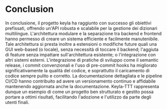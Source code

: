 # Conclusion

In conclusione, il progetto keyla ha raggiunto con successo gli obiettivi prefissati, offrendo un'API robusta e scalabile per la gestione dei dizionari multilingue. 
L'architettura modulare e la separazione tra backend e frontend hanno permesso di creare un sistema efficiente e facilmente manutenibile.
Tale architettura si presta inoltre a estensioni o modifiche future quali una GUI web-based (o locale), senza necessità di toccare il backend; l'aggiuta di feature senza impattare sull'architettura esistente; o l'integrazione con altri sistemi esterni.
L'integrazione di pratiche di sviluppo come il semantic release, i commit convenzionali e l'uso di pre-commit hooks ha migliorato significativamente la qualità del codice, e soprattutto il caricamento di codice sempre pulito e corretto.
La documentazione dettagliata e le pipeline CI/CD hanno contribuito ad avere un versionamento continuo e affidabile mantenendo aggiornata anche la documentazione.
Keyla-TTT rappresenta dunque un esempio di come un progetto ben strutturato e gestito possa portare a ottimi risultati, facilitando l'adozione e l'utilizzo da parte degli utenti finali.
